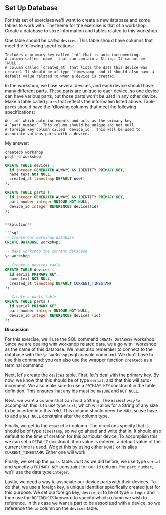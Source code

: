 ## Set Up Database

For this set of exercises we'll want to create a new database and some tables to work with. The theme for the exercise is that of a workshop. Create a database to store information and tables related to this workshop.

One table should be called `devices`. This table should have columns that meet the following specifications:

    Includes a primary key called `id` that is auto-incrementing.
    A column called `name`, that can contain a String. It cannot be `NULL`.
    A column called `created_at` that lists the date this device was created. It should be of type `timestamp` and it should also have a default value related to when a device is created.

In the workshop, we have several devices, and each device should have many different parts. These parts are unique to each device, so one device can have various parts, but those parts won't be used in any other device. Make a table called `parts` that reflects the information listed above. Table `parts` should have the following columns that meet the following specifications:

    An `id` which auto-increments and acts as the primary key
    A `part_number`. This column should be unique and not null.
    A foreign key column called `device_id`. This will be used to associate various parts with a device.


My answer:
```terminal
createdb workshop
psql -d workshop
```

```sql
CREATE TABLE devices (
  id integer GENERATED ALWAYS AS IDENTITY PRIMARY KEY,
  name text NOT NULL,
  created_at timestamp DEFAULT now()
);
```

```sql
CREATE TABLE parts (
  id integer GENERATED ALWAYS AS IDENTITY PRIMARY KEY,
  part_number integer UNIQUE NOT NULL,
  device_id integer REFERENCES devices(id)
);


**Solution**

```sql
-- Create our workshop database
CREATE DATABASE workshop;

-- Make workshop the current database
\c workshop

-- Create a devices table
CREATE TABLE devices (
  id serial PRIMARY KEY,
  name text NOT NULL,
  created_at timestamp DEFAULT CURRENT_TIMESTAMP
);

-- Create a parts table
CREATE TABLE parts (
  id serial PRIMARY KEY,
  part_number integer UNIQUE NOT NULL,
  device_id integer REFERENCES devices (id)
);
```

**Discussion**

For this exercise, we'll use the SQL command `CREATE DATABASE` workshop. Since we are dealing with workshop related data, we'll go with "workshop" as the name of this database. We must also remember to connect to the database with the `\c workshop` psql console command. We don't have to use this command: you can also use the wrapper function `createdb` as a terminal command.

Next, let's create the `devices` table. First, let's deal with the primary key. By now, we know that this should be of type `serial`, and that this will auto-increment. We also make sure to use a `PRIMARY KEY` constraint in the table definition. This ensures that any ids must be `UNIQUE` and `NOT NULL`.

Next, we want a column that can hold a String. The easiest way to accomplish this is to use type `text`, which will allow for a String of any size to be inserted into this field. This column should never be `NULL` so we have to add a `NOT NULL` constraint after the column type.

Finally, we get to the `created_at` column. The directions specify that it should be of type `timestamp`, so we go ahead and write that in. It should also default to the time of creation for this particular device. To accomplish this we can set a `DEFAULT` constraint: if no value is entered, a default value of the current time is used. We get this by using either `NOW()` or its alias `CURRENT_TIMESTAMP`. Either one will work.

Finally, we set up the `parts` table. Just as we did before, we use type `serial` and specify a `PRIMARY KEY` constraint for our `id` column. For `part_number`, we'll use the data type `integer`.

Lastly, we need a way to associate our device parts with their devices. To do that, we use a foreign key, a unique identifier specifically created just for this purpose. We set our foreign key, `device_id` to be of type `integer` and then use the `REFERENCES` keyword to specify which column we wish to reference. In this case we want a part to be associated with a device, so we reference the `id` column on the `devices` table.

